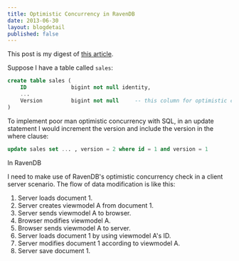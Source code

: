 ```yaml
---
title: Optimistic Concurrency in RavenDB
date: 2013-06-30
layout: blogdetail
published: false
---
```


This post is my digest of [this article](http://ravendb.net/kb/16/using-optimistic-concurrency-in-real-world-scenarios).

Suppose I have a table called `sales`:

```sql
create table sales (
    ID              bigint not null identity,
    ...
    Version         bigint not null     -- this column for optimistic concurrency
)
```

To implement poor man optimistic concurrency with SQL, in an update statement I would increment the version and include the version in the where clause:

```sql
update sales set ... , version = 2 where id = 1 and version = 1
```

In RavenDB

I need to make use of RavenDB's optimistic concurrency check in a client server scenario. The flow of data modification is like this:

1. Server loads document 1.
2. Server creates viewmodel A from document 1.
3. Server sends viewmodel A to browser.
4. Browser modifies viewmodel A.
5. Browser sends viewmodel A to server.
6. Server loads document 1 by using viewmodel A's ID.
7. Server modifies document 1 according to viewmodel A.
8. Server save document 1.

